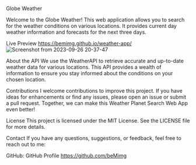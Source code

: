 Globe Weather 

Welcome to the Globe Weather! This web application allows you to search for the weather conditions on various locations. It provides current day weather information and forecasts for the next three days.

Live Preview
https://bemimg.github.io/weather-app/
![Screenshot from 2023-09-26 20-37-47](https://github.com/beMimg/weather-app/assets/126000960/9f8dd1be-032e-4145-83d5-549e873349ad)



About the API
We use the WeatherAPI to retrieve accurate and up-to-date weather data for various locations. This API provides a wealth of information to ensure you stay informed about the conditions on your chosen location.

Contributions
I welcome contributions to improve this project. If you have ideas for enhancements or find any issues, please open an issue or submit a pull request. Together, we can make this Weather Planet Search Web App even better!

License
This project is licensed under the MIT License. See the LICENSE file for more details.

Contact
If you have any questions, suggestions, or feedback, feel free to reach out to me:

GitHub: GitHub Profile
https://github.com/beMimg
